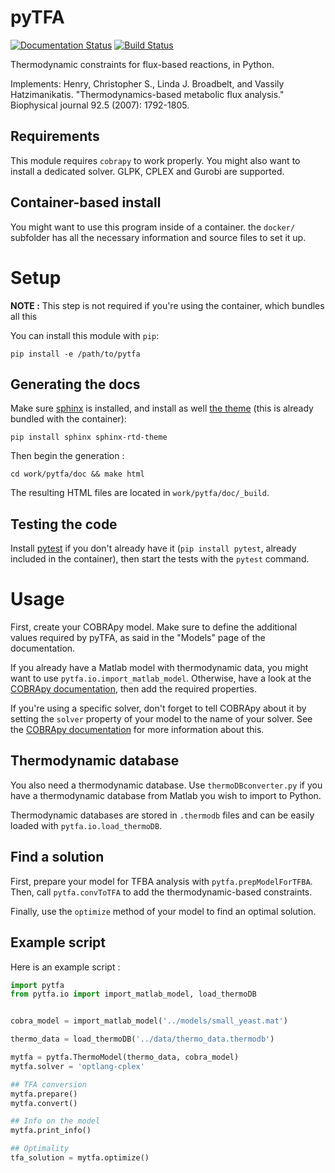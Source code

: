 # pyTFA

[![Documentation Status](https://readthedocs.org/projects/pytfa/badge/?version=latest)](http://pytfa.readthedocs.io/en/latest/?badge=latest)
[![Build Status](https://travis-ci.org/EPFL-LCSB/pytfa.svg?branch=master)](https://travis-ci.org/EPFL-LCSB/pytfa)

Thermodynamic constraints for flux-based reactions, in Python.

Implements:
Henry, Christopher S., Linda J. Broadbelt, and Vassily Hatzimanikatis.
"Thermodynamics-based metabolic flux analysis."
Biophysical journal 92.5 (2007): 1792-1805.

## Requirements

This module requires `cobrapy` to work properly. You might also want to install
a dedicated solver. GLPK, CPLEX and Gurobi are supported.

## Container-based install

You might want to use this program inside of a container. the `docker/`
subfolder has all the necessary information and source files to set it up.

# Setup

**NOTE :** This step is not required if you're using the container, which bundles all this

You can install this module with `pip`:

```
pip install -e /path/to/pytfa
```

## Generating the docs

Make sure [sphinx](https://www.sphinx-doc.org/en/stable/) is installed, and
install as well [the theme](https://github.com/rtfd/sphinx_rtd_theme) (this is
already bundled with the container):

```
pip install sphinx sphinx-rtd-theme
```

Then begin the generation :

```
cd work/pytfa/doc && make html
```

The resulting HTML files are located in `work/pytfa/doc/_build`.

## Testing the code

Install [pytest](https://docs.pytest.org/en/latest/) if you don't already have
it (`pip install pytest`, already included in the container), then start the
tests with the `pytest` command.

# Usage

First, create your COBRApy model. Make sure to define the additional values
required by pyTFA, as said in the "Models" page of the documentation.

If you already have a Matlab model with thermodynamic data, you might want to
use `pytfa.io.import_matlab_model`. Otherwise, have a look at the [COBRApy
documentation](https://cobrapy.readthedocs.io/en/latest/io.html#MATLAB), then
add the required properties.

If you're using a specific solver, don't forget to tell COBRApy about it by
setting the `solver` property of your model to the name of your solver. See the
[COBRApy documentation](https://cobrapy.readthedocs.io/en/latest/solvers.html)
for more information about this.

## Thermodynamic database

You also need a thermodynamic database. Use `thermoDBconverter.py` if you have
a thermodynamic database from Matlab you wish to import to Python.

Thermodynamic databases are stored in `.thermodb` files and can be easily loaded
with `pytfa.io.load_thermoDB`.

## Find a solution

First, prepare your model for TFBA analysis with `pytfa.prepModelForTFBA`. Then,
call `pytfa.convToTFA` to add the thermodynamic-based constraints.

Finally, use the `optimize` method of your model to find an optimal solution.

## Example script

Here is an example script :

```python
import pytfa
from pytfa.io import import_matlab_model, load_thermoDB


cobra_model = import_matlab_model('../models/small_yeast.mat')

thermo_data = load_thermoDB('../data/thermo_data.thermodb')

mytfa = pytfa.ThermoModel(thermo_data, cobra_model)
mytfa.solver = 'optlang-cplex'

## TFA conversion
mytfa.prepare()
mytfa.convert()

## Info on the model
mytfa.print_info()

## Optimality
tfa_solution = mytfa.optimize()
```

